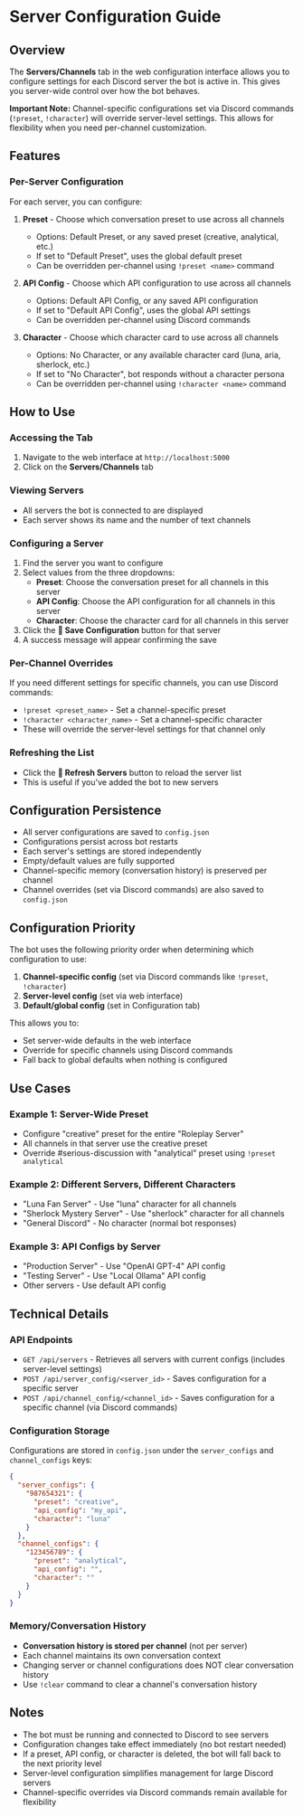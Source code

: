 # Server Configuration Guide

## Overview

The **Servers/Channels** tab in the web configuration interface allows you to configure settings for each Discord server the bot is active in. This gives you server-wide control over how the bot behaves.

**Important Note:** Channel-specific configurations set via Discord commands (`!preset`, `!character`) will override server-level settings. This allows for flexibility when you need per-channel customization.

## Features

### Per-Server Configuration
For each server, you can configure:

1. **Preset** - Choose which conversation preset to use across all channels
   - Options: Default Preset, or any saved preset (creative, analytical, etc.)
   - If set to "Default Preset", uses the global default preset
   - Can be overridden per-channel using `!preset <name>` command

2. **API Config** - Choose which API configuration to use across all channels
   - Options: Default API Config, or any saved API configuration
   - If set to "Default API Config", uses the global API settings
   - Can be overridden per-channel using Discord commands

3. **Character** - Choose which character card to use across all channels
   - Options: No Character, or any available character card (luna, aria, sherlock, etc.)
   - If set to "No Character", bot responds without a character persona
   - Can be overridden per-channel using `!character <name>` command

## How to Use

### Accessing the Tab
1. Navigate to the web interface at `http://localhost:5000`
2. Click on the **Servers/Channels** tab

### Viewing Servers
- All servers the bot is connected to are displayed
- Each server shows its name and the number of text channels

### Configuring a Server
1. Find the server you want to configure
2. Select values from the three dropdowns:
   - **Preset**: Choose the conversation preset for all channels in this server
   - **API Config**: Choose the API configuration for all channels in this server
   - **Character**: Choose the character card for all channels in this server
3. Click the **💾 Save Configuration** button for that server
4. A success message will appear confirming the save

### Per-Channel Overrides
If you need different settings for specific channels, you can use Discord commands:
- `!preset <preset_name>` - Set a channel-specific preset
- `!character <character_name>` - Set a channel-specific character
- These will override the server-level settings for that channel only

### Refreshing the List
- Click the **🔄 Refresh Servers** button to reload the server list
- This is useful if you've added the bot to new servers

## Configuration Persistence

- All server configurations are saved to `config.json`
- Configurations persist across bot restarts
- Each server's settings are stored independently
- Empty/default values are fully supported
- Channel-specific memory (conversation history) is preserved per channel
- Channel overrides (set via Discord commands) are also saved to `config.json`

## Configuration Priority

The bot uses the following priority order when determining which configuration to use:

1. **Channel-specific config** (set via Discord commands like `!preset`, `!character`)
2. **Server-level config** (set via web interface)
3. **Default/global config** (set in Configuration tab)

This allows you to:
- Set server-wide defaults in the web interface
- Override for specific channels using Discord commands
- Fall back to global defaults when nothing is configured

## Use Cases

### Example 1: Server-Wide Preset
- Configure "creative" preset for the entire "Roleplay Server"
- All channels in that server use the creative preset
- Override #serious-discussion with "analytical" preset using `!preset analytical`

### Example 2: Different Servers, Different Characters
- "Luna Fan Server" - Use "luna" character for all channels
- "Sherlock Mystery Server" - Use "sherlock" character for all channels
- "General Discord" - No character (normal bot responses)

### Example 3: API Configs by Server
- "Production Server" - Use "OpenAI GPT-4" API config
- "Testing Server" - Use "Local Ollama" API config
- Other servers - Use default API config

## Technical Details

### API Endpoints
- `GET /api/servers` - Retrieves all servers with current configs (includes server-level settings)
- `POST /api/server_config/<server_id>` - Saves configuration for a specific server
- `POST /api/channel_config/<channel_id>` - Saves configuration for a specific channel (via Discord commands)

### Configuration Storage
Configurations are stored in `config.json` under the `server_configs` and `channel_configs` keys:

```json
{
  "server_configs": {
    "987654321": {
      "preset": "creative",
      "api_config": "my_api",
      "character": "luna"
    }
  },
  "channel_configs": {
    "123456789": {
      "preset": "analytical",
      "api_config": "",
      "character": ""
    }
  }
}
```

### Memory/Conversation History
- **Conversation history is stored per channel** (not per server)
- Each channel maintains its own conversation context
- Changing server or channel configurations does NOT clear conversation history
- Use `!clear` command to clear a channel's conversation history

## Notes

- The bot must be running and connected to Discord to see servers
- Configuration changes take effect immediately (no bot restart needed)
- If a preset, API config, or character is deleted, the bot will fall back to the next priority level
- Server-level configuration simplifies management for large Discord servers
- Channel-specific overrides via Discord commands remain available for flexibility
